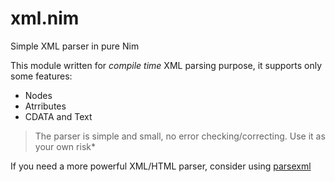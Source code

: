 # xml.nim
Simple XML parser in pure Nim


This module written for *compile time* XML parsing purpose, it supports only some features:

- Nodes
- Atrributes
- CDATA and Text

> The parser is simple and small, no error checking/correcting. Use it as your own risk*

If you need a more powerful XML/HTML parser, consider using [parsexml](https://nim-lang.org/docs/parsexml.html)
